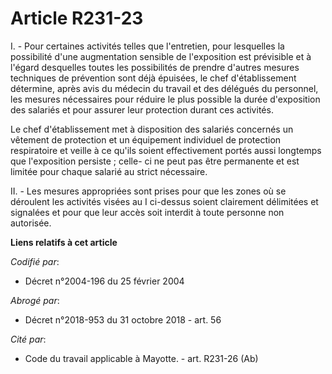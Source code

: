 # Article R231-23

I. - Pour certaines activités telles que l'entretien, pour lesquelles la possibilité d'une augmentation sensible de
l'exposition est prévisible et à l'égard desquelles toutes les possibilités de prendre d'autres mesures techniques de
prévention sont déjà épuisées, le chef d'établissement détermine, après avis du médecin du travail et des délégués du
personnel, les mesures nécessaires pour réduire le plus possible la durée d'exposition des salariés et pour assurer leur
protection durant ces activités.

Le chef d'établissement met à disposition des salariés concernés un vêtement de protection et un équipement individuel de
protection respiratoire et veille à ce qu'ils soient effectivement portés aussi longtemps que l'exposition persiste ; celle-
ci ne peut pas être permanente et est limitée pour chaque salarié au strict nécessaire.

II. - Les mesures appropriées sont prises pour que les zones où se déroulent les activités visées au I ci-dessus soient
clairement délimitées et signalées et pour que leur accès soit interdit à toute personne non autorisée.

**Liens relatifs à cet article**

_Codifié par_:

  - Décret n°2004-196 du 25 février 2004

_Abrogé par_:

  - Décret n°2018-953 du 31 octobre 2018 - art. 56

_Cité par_:

  - Code du travail applicable à Mayotte. - art. R231-26 (Ab)
